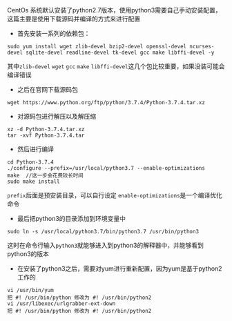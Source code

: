 CentOs 系统默认安装了python2.7版本，使用python3需要自己手动安装配置，这篇主要是使用下载源码并编译的方式来进行配置

- 首先安装一系列的依赖包：
```
sudo yum install wget zlib-devel bzip2-devel openssl-devel ncurses-devel sqlite-devel readline-devel tk-devel gcc make libffi-devel -y
```
其中`zlib-devel` `wget` `gcc` `make` `libffi-devel`这几个包比较重要，如果没装可能会编译错误

- 之后在官网下载源码包
```
wget https://www.python.org/ftp/python/3.7.4/Python-3.7.4.tar.xz
```

- 对源码包进行解压以及解压缩
```
xz -d Python-3.7.4.tar.xz
tar -xvf Python-3.7.4.tar
```

- 然后进行编译
```
cd Python-3.7.4
./configure --prefix=/usr/local/python3.7 --enable-optimizations
make  //这一步会花费较长时间
sudo make install
```
`prefix`后面是预安装目录，可以自行设定
`enable-optimizations`是一个编译优化命令

- 最后把python3的目录添加到环境变量中
```
sudo ln -s /usr/local/python3.7/bin/python3.7 /usr/bin/python3
```

这时在命令行输入`python3`就能够进入到python3的解释器中，并能够看到python3的版本

- 在安装了python3之后，需要对yum进行重新配置，因为yum是基于python2工作的
```
vi /usr/bin/yum 
把 #! /usr/bin/python 修改为 #! /usr/bin/python2 
vi /usr/libexec/urlgrabber-ext-down 
把 #! /usr/bin/python 修改为 #! /usr/bin/python2
```
